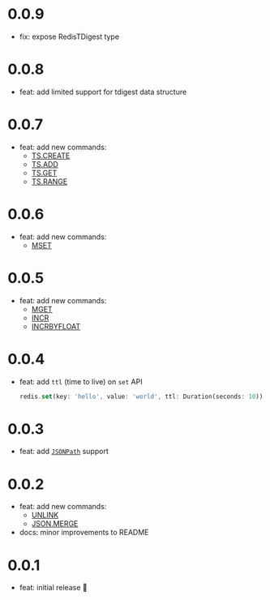 # 0.0.9

- fix: expose RedisTDigest type

# 0.0.8

- feat: add limited support for tdigest data structure

# 0.0.7

- feat: add new commands:
  - [TS.CREATE](https://redis.io/commands/ts.create)
  - [TS.ADD](https://redis.io/commands/ts.add)
  - [TS.GET](https://redis.io/commands/ts.get)
  - [TS.RANGE](https://redis.io/commands/ts.range)

# 0.0.6

- feat: add new commands:
  - [MSET](https://redis.io/commands/mset)

# 0.0.5

- feat: add new commands:
  - [MGET](https://redis.io/commands/mget)
  - [INCR](https://redis.io/commands/incr)
  - [INCRBYFLOAT](https://redis.io/commands/incrbyfloat)

# 0.0.4

- feat: add `ttl` (time to live) on `set` API
  ```dart
  redis.set(key: 'hello', value: 'world', ttl: Duration(seconds: 10));
  ```

# 0.0.3

- feat: add [`JSONPath`](https://redis.io/docs/data-types/json/path) support

# 0.0.2

- feat: add new commands:
  - [UNLINK](https://redis.io/commands/unlink)
  - [JSON.MERGE](https://redis.io/commands/json.merge)
- docs: minor improvements to README

# 0.0.1

- feat: initial release 🎉
